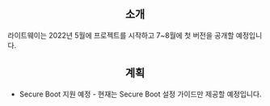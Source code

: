<h2 align="center">소개</h2>

라이트웨이는 2022년 5월에 프로젝트를 시작하고 7~8월에 첫 버전을 공개할 예정입니다.

<h2 align="center">계획</h2>

* Secure Boot 지원 예정 - 현재는 Secure Boot 설정 가이드만 제공할 예정입니다.
